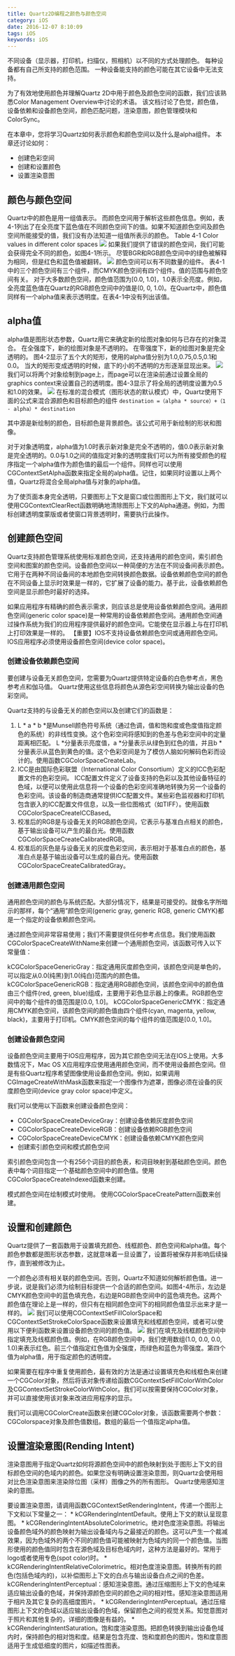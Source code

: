 ```yaml
---
title: Quartz2D编程之颜色与颜色空间
category: iOS
date: 2016-12-07 8:10:09
tags: iOS
keywords: iOS
---
```

不同设备（显示器，打印机，扫描仪，照相机）以不同的方式处理颜色。 每种设备都有自己所支持的颜色范围。 一种设备能支持的颜色可能在其它设备中无法支持。

为了有效地使用颜色并理解Quartz 2D中用于颜色及颜色空间的函数，我们应该熟悉Color Management Overview中讨论的术语。 该文档讨论了色觉，颜色值，设备依赖和设备颜色空间，颜色匹配问题，渲染意图，颜色管理模块和ColorSync。
<!--more-->
在本章中，您将学习Quartz如何表示颜色和颜色空间以及什么是alpha组件。 本章还讨论如何：

* 创建色彩空间
* 创建和设置颜色
* 设置渲染意图
## 颜色与颜色空间
Quartz中的颜色是用一组值表示。 而颜色空间用于解析这些颜色信息。例如，表4-1列出了在全亮度下蓝色值在不同颜色空间下的值。如果不知道颜色空间及颜色空间所能接受的值，我们没有办法知道一组值所表示的颜色。
Table 4-1  Color values in different color spaces
![](http://okjl482qy.bkt.clouddn.com/Quartz2D_4_01.png)
如果我们提供了错误的颜色空间，我们可能会获得完全不同的颜色，如图4-1所示。 尽管BGR和RGB颜色空间中的绿色被解释为相同，但是红色和蓝色值被翻转。
![](http://okjl482qy.bkt.clouddn.com/Quartz2D_4_02.png)
颜色空间可以有不同数量的组件。 表4-1中的三个颜色空间有三个组件，而CMYK颜色空间有四个组件。值的范围与颜色空间有关。 对于大多数颜色空间，颜色值范围为[0.0, 1.0]，1.0表示全亮度。例如，全亮度蓝色值在Quartz的RGB颜色空间中的值是(0, 0, 1.0)。在Quartz中，颜色值同样有一个alpha值来表示透明度。在表4-1中没有列出该值。
## alpha值
alpha值是图形状态参数，Quartz用它来确定新的绘图对象如何与已存在的对象混合。 在全强度下，新的绘图对象是不透明的。 在零强度下，新的绘图对象是完全透明的。 图4-2显示了五个大的矩形，使用的alpha值分别为1.0,0.75,0.5,0.1和0.0。 当大的矩形变成透明的时候，底下的小的不透明的方形逐渐显现出来。
![](http://okjl482qy.bkt.clouddn.com/Quartz2D_4_03.png)
我们可以将两个对象绘制到page上，而page可以在渲染前通过设置全局的graphics context来设置自己的透明度。图4-3显示了将全局的透明度设置为0.5和1.0的效果。
![](http://okjl482qy.bkt.clouddn.com/Quartz2D_4_04.png)
在标准的混合模式（图形状态的默认模式）中，Quartz使用下面的公式来混合源颜色和目标颜色的组件
`destination =（alpha * source）+（1 - alpha）* destination`

其中源是新绘制的颜色，目标颜色是背景颜色。该公式可用于新绘制的形状和图像。

对于对象透明度，alpha值为1.0时表示新对象是完全不透明的，值0.0表示新对象是完全透明的。0.0与1.0之间的值指定对象的透明度我们可以为所有接受颜色的程序指定一个alpha值作为颜色值的最后一个组件。同样也可以使用CGContextSetAlpha函数来指定全局的alpha值。记住，如果同时设置以上两个值，Quartz将混合全局alpha值与对象的alpha值。

为了使页面本身完全透明，只要图形上下文是窗口或位图图形上下文，我们就可以使用CGContextClearRect函数明确地清除图形上下文的Alpha通道。例如，为图标创建透明度蒙版或者使窗口背景透明时，需要执行此操作。
## 创建颜色空间
Quartz支持颜色管理系统使用标准颜色空间，还支持通用的颜色空间，索引颜色空间和图案的颜色空间。设备颜色空间以一种简便的方法在不同设备间表示颜色。它用于在两种不同设备间的本地颜色空间转换颜色数据。设备依赖颜色空间的颜色在不同设备上显示时效果是一样的，它扩展了设备的能力。基于此，设备依赖颜色空间是显示颜色时最好的选择。

如果应用程序有精确的颜色表示需求，则应该总是使用设备依赖颜色空间。通用颜色空间(generic color space)是一种常用的设备依赖颜色空间。通用颜色空间通过操作系统为我们的应用程序提供最好的颜色空间。它能使在显示器上与在打印机上打印效果是一样的。
【重要】IOS不支持设备依赖颜色空间或通用颜色空间。IOS应用程序必须使用设备颜色空间(device color space)。
### 创建设备依赖颜色空间
要创建与设备无关颜色空间，您需要为Quartz提供特定设备的白色参考点，黑色参考点和伽马值。 Quartz使用这些信息将颜色从源色彩空间转换为输出设备的色彩空间。

Quartz支持的与设备无关的颜色空间以及创建它们的函数是：

1. L * a * b *是Munsell颜色符号系统（通过色调，值和饱和度或色度值指定颜色的系统）的非线性变换。这个色彩空间将感知到的色差与色彩空间中的定量距离相匹配。 L *分量表示亮度值，a *分量表示从绿色到红色的值，并且b *分量表示从蓝色到黄色的值。这个色彩空间是为了模仿人脑如何解码色彩而设计的。使用函数CGColorSpaceCreateLab。
2. ICC是由国际色彩联盟（International Color Consortium）定义的ICC色彩配置文件的色彩空间。 ICC配置文件定义了设备支持的色彩以及其他设备特征的色域，以便可以使用此信息将一个设备的色彩空间准确地转换为另一个设备的色彩空间。该设备的制造商通常提供ICC配置文件。某些彩色监视器和打印机包含嵌入的ICC配置文件信息，以及一些位图格式（如TIFF）。使用函数CGColorSpaceCreateICCBased。
3. 校准后的RGB是与设备无关的RGB颜色空间，它表示与基准白点相关的颜色，基于输出设备可以产生的最白光。使用函数CGColorSpaceCreateCalibratedRGB。
4. 校准后的灰色是与设备无关的灰度色彩空间，表示相对于基准白点的颜色，基准白点是基于输出设备可以生成的最白光。使用函数CGColorSpaceCreateCalibratedGray。
### 创建通用颜色空间
通用颜色空间的颜色与系统匹配。大部分情况下，结果是可接受的。就像名字所暗示的那样，每个“通用”颜色空间(generic gray, generic RGB, generic CMYK)都是一个指定的设备依赖颜色空间。

通过颜色空间非常容易使用；我们不需要提供任何参考点信息。我们使用函数CGColorSpaceCreateWithName来创建一个通用颜色空间，该函数可传入以下常量值：

kCGColorSpaceGenericGray：指定通用灰度颜色空间，该颜色空间是单色的，可以指定从0.0(纯黑)到1.0(纯白)范围内的颜色值。
kCGColorSpaceGenericRGB：指定通用RGB颜色空间，该颜色空间中的颜色值由三个组件(red, green, blue)组成，主要用于彩色显示器上的像素。RGB颜色空间中的每个组件的值范围是[0.0, 1.0]。
kCGColorSpaceGenericCMYK：指定通用CMYK颜色空间，该颜色空间的颜色值由四个组件(cyan, magenta, yellow, black)，主要用于打印机。CMYK颜色空间的每个组件的值范围是[0.0, 1.0]。
### 创建设备颜色空间
设备颜色空间主要用于IOS应用程序，因为其它颜色空间无法在IOS上使用。大多数情况下，Mac OS X应用程序应使用通用颜色空间，而不使用设备颜色空间。但是有些Quartz程序希望图像使用设备颜色空间。例如，如果调用CGImageCreateWithMask函数来指定一个图像作为遮罩，图像必须在设备的灰度颜色空间(device gray color space)中定义。

我们可以使用以下函数来创建设备颜色空间：

* CGColorSpaceCreateDeviceGray：创建设备依赖灰度颜色空间
* CGColorSpaceCreateDeviceRGB：创建设备依赖RGB颜色空间
* CGColorSpaceCreateDeviceCMYK：创建设备依赖CMYK颜色空间
* 创建索引颜色空间和模式颜色空间

索引颜色空间包含一个有256个词目的颜色表，和词目映射到基础颜色空间。颜色表中每个词目指定一个基础颜色空间中的颜色值。使用CGColorSpaceCreateIndexed函数来创建。

模式颜色空间在绘制模式时使用。 使用CGColorSpaceCreatePattern函数来创建。

## 设置和创建颜色
Quartz提供了一套函数用于设置填充颜色、线框颜色、颜色空间和alpha值。每个颜色参数都是图形状态参数，这就意味着一旦设置了，设置将被保存并影响后续操作，直到被修改为止。

一个颜色必须有相关联的颜色空间。否则，Quartz不知道如何解析颜色值。进一步说，说是我们必须为绘制目标提供一个合适的颜色空间。如图4-4所示，左边是CMYK颜色空间中的蓝色填充色，右边是RGB颜色空间中的蓝色填充色。这两个颜色值在理论上是一样的，但只有在相同颜色空间下的相同颜色值显示出来才是一样的。
![](http://okjl482qy.bkt.clouddn.com/Quartz2D_4_05.png)
我们可以使用CGContextSetFillColorSpace和CGContextSetStrokeColorSpace函数来设置填充和线框颜色空间，或者可以使用以下便利函数来设置设备颜色空间的颜色值。
![](http://okjl482qy.bkt.clouddn.com/Quartz2D_4_06.png)
我们在填充及线框颜色空间中指定填充及线框颜色值。例如，在RGB颜色空间中，我们使用数组(1.0, 0.0, 0.0, 1.0)来表示红色。前三个值指定红色值为全强度，而绿色和蓝色为零强度。第四个值为alpha值，用于指定颜色的透明度。

如果需要在程序中重复使用颜色，最有效的方法是通过设置填充色和线框色来创建一个CGColor对象，然后将该对象传递给函数CGContextSetFillColorWithColor及CGContextSetStrokeColorWithColor。我们可以按需要保持CGColor对象，并可以直接使用该对象来改进应用程序的显示。

我们可以调用CGColorCreate函数来创建CGColor对象，该函数需要两个参数：CGColorspace对象及颜色值数组。数组的最后一个值指定alpha值。
## 设置渲染意图(Rending Intent)
渲染意图用于指定Quartz如何将源颜色空间中的颜色映射到处于图形上下文的目标颜色空间的色域内的颜色。如果您没有明确设置渲染意图，则Quartz会使用相对比色渲染意图来渲染除位图（采样）图像之外的所有图形。 Quartz使用感知渲染的意图。

要设置渲染意图，请调用函数CGContextSetRenderingIntent，传递一个图形上下文和以下常量之一：
    * kCGRenderingIntentDefault。使用上下文的默认呈现意图。
    * kCGRenderingIntentAbsoluteColorimetric。绝对色度渲染意图。将输出设备颜色域外的颜色映射为输出设备域内与之最接近的颜色。这可以产生一个裁减效果，因为色域外的两个不同的颜色值可能被映射为色域内的同一个颜色值。当图形使用的颜色值同时包含在源色域及目标色域内时，这种方法是最好的。常用于logo或者使用专色(spot color)时。
    * kCGRenderingIntentRelativeColorimetric。相对色度渲染意图。转换所有的颜色(包括色域内的)，以补偿图形上下文的白点与输出设备白点之间的色差。kCGRenderingIntentPerceptual：感知渲染意图。通过压缩图形上下文的色域来适应输出设备的色域，并保持源颜色空间的颜色之间的相对性。感知渲染意图适用于相片及其它复杂的高细度图片。
    * kCGRenderingIntentPerceptual。通过压缩图形上下文的色域以适应输出设备的色域，保留颜色之间的视觉关系。知觉意图对于照片和其他复杂的，详细的图像是有益的。
    * kCGRenderingIntentSaturation。饱和度渲染意图。把颜色转换到输出设备色域内时，保持颜色的相对饱和度。结果是包含亮度、饱和度颜色的图片。饱和度意图适用于生成低细度的图片，如描述性图表。


